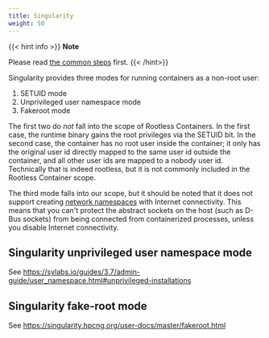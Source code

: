 ```yaml
---
title: Singularity
weight: 50
---
```


{{< hint info >}}
**Note**

Please read [the common steps](../common) first.
{{< /hint>}}

Singularity provides three modes for running containers as a non-root user:
1. SETUID mode
2. Unprivileged user namespace mode
3. Fakeroot mode

The first two do _not_ fall into the scope of Rootless Containers.  In the first case,
the runtime binary gains the root privileges via the SETUID bit.  In the second case,
the container has no root user inside the container; it only has the original user id
directly mapped to the same user id outside the container, and all other user ids are
mapped to a nobody user id.  Technically that is indeed rootless, but it is not 
commonly included in the Rootless Container scope.

The third mode falls into our scope, but it should be noted that it does not
support creating [network namespaces](../../how-it-works/netns/) with Internet connectivity.
This means that you can't protect the abstract sockets on the host (such as D-Bus sockets)
from being connected from containerized processes, unless you disable Internet connectivity.

## Singularity unprivileged user namespace mode
See https://sylabs.io/guides/3.7/admin-guide/user_namespace.html#unprivileged-installations
## Singularity fake-root mode
See https://singularity.hpcng.org/user-docs/master/fakeroot.html
